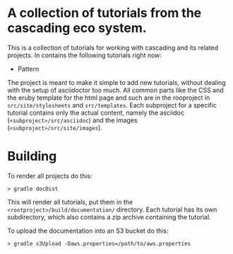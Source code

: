 # A collection of tutorials from the cascading eco system.

This is a collection of tutorials for working with cascading and its related
projects. In contains the following tutorials right now:

* Pattern

The project is meant to make it simple to add new tutorials, without dealing
with the setup of asciidoctor too much. All common parts like the CSS and the
eruby template for the html page and such are in the rooproject in
`src/site/stylesheets` and `src/templates`. Each subproject for a specific
tutorial contains only the actual content, namely the asciidoc
(`<subproject>/src/asciidoc`) and the images (`<subproject>/src/site/images`).

# Building

To render all projects do this:

    > gradle docDist

This will render all tutorials, put them in the
`<rootproject>/build/documentation/` directory. Each tutorial has its own
subdirectory, which also contains a zip archive containing the tutorial.


To upload the documentation into an S3 bucket do this:

    > gradle s3Upload -Daws.properties=/path/to/aws.properties

